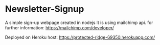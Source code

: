 # Newsletter-Signup
A simple sign-up webpage created in nodejs
It is using mailchimp api. for further information: https://mailchimp.com/developer/ <br/>

Deployed on Heroku host: https://protected-ridge-69350.herokuapp.com/
